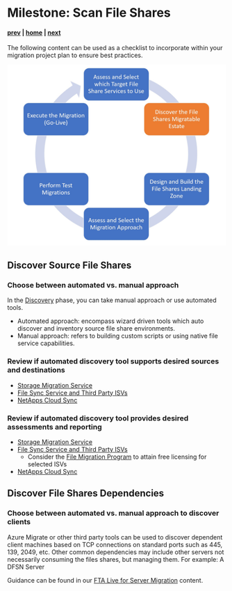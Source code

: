 # Milestone: Scan File Shares

#### [prev](./assess.md) | [home](./readme.md)  | [next](./landingzone.md)

The following content can be used as a checklist to incorporate within your migration project plan to ensure best practices.

![Concept Diagram](./png/FileSharesMigration-workflow-Milestone2.PNG)
## **Discover Source File Shares** 

### Choose between automated vs. manual approach
In the [Discovery](https://docs.microsoft.com/en-us/azure/storage/common/storage-migration-overview?toc=/azure/storage/blobs/toc.json#discovery-phase) phase, you can take manual approach or use automated tools.
- Automated approach: encompass wizard driven tools which auto discover and inventory source file share environments.
- Manual approach: refers to building custom scripts or using native file service capabilities. 
 
### Review if automated discovery tool supports desired sources and destinations

- [Storage Migration Service](https://learn.microsoft.com/en-us/windows-server/storage/storage-migration-service/overview#requirements)
- [File Sync Service and Third Party ISVs](https://docs.microsoft.com/en-us/azure/storage/solution-integration/validated-partners/data-management/migration-tools-comparison?bc=/azure/cloud-adoption-framework/_bread/toc.json&toc=/azure/cloud-adoption-framework/toc.json#supported-azure-services)
- [NetApps Cloud Sync](https://docs.netapp.com/us-en/cloud-manager-sync/reference-supported-relationships.html)
### Review if automated discovery tool provides desired assessments and reporting
- [Storage Migration Service](https://docs.microsoft.com/en-us/windows-server/storage/storage-migration-service/migrate-data#step-1-create-a-job-and-inventory-your-servers-to-figure-out-what-to-migrate)
- [File Sync Service and Third Party ISVs](https://docs.microsoft.com/en-us/azure/storage/solution-integration/validated-partners/data-management/migration-tools-comparison#assessment-and-reporting)
    - Consider the [File Migration Program](https://techcommunity.microsoft.com/t5/azure-storage-blog/migrate-the-critical-file-data-you-need-to-power-your/ba-p/3038751) to attain free licensing for selected ISVs
- [NetApps Cloud Sync](https://docs.netapp.com/us-en/cloud-manager-sync/task-managing-reports.html#creating-reports)

## **Discover File Shares Dependencies**

### Choose between automated vs. manual approach to discover clients
Azure Migrate or other third party tools can be used to discover dependent client machines based on TCP connections on standard ports such as 445, 139, 2049, etc. 
Other common dependencies may include other servers not necessarily consuming the files shares, but managing them. For example: A DFSN Server

Guidance can be found in our [FTA Live for Server Migration](../server-migration/assess.md) content. 
